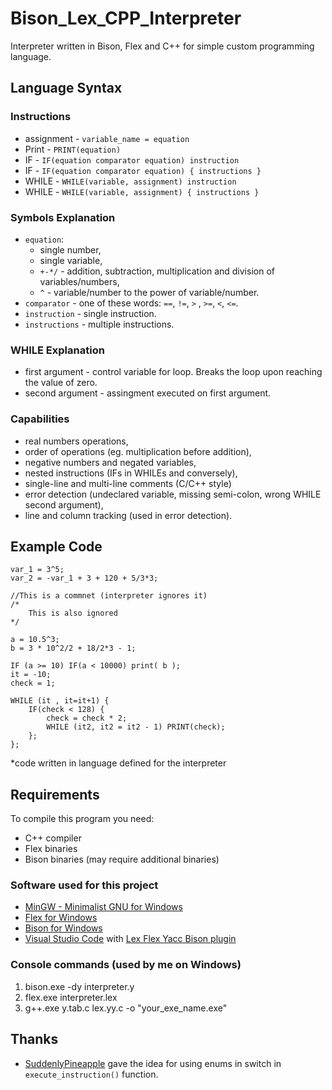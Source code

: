 # Bison_Lex_CPP_Interpreter
Interpreter written in Bison, Flex and C++ for simple custom programming language.

## Language Syntax
### Instructions
  - assignment - `variable_name = equation`
  - Print - `PRINT(equation)`
  - IF - `IF(equation comparator equation) instruction`
  - IF - `IF(equation comparator equation) { instructions }`
  - WHILE - `WHILE(variable, assignment) instruction`
  - WHILE - `WHILE(variable, assignment) { instructions }`

### Symbols Explanation
  - `equation`:
    - single number,
    - single variable,
    - `+-*/` - addition, subtraction, multiplication and division of variables/numbers,
    - `^` - variable/number to the power of variable/number.
  - `comparator` - one of these words: `==`, `!=`, `>` , `>=`, `<`, `<=`.
  - `instruction` - single instruction.
  - `instructions` - multiple instructions.

### WHILE Explanation
  - first argument - control variable for loop. Breaks the loop upon reaching the value of zero.
  - second argument - assingment executed on first argument.

### Capabilities
  - real numbers operations,
  - order of operations (eg. multiplication before addition),
  - negative numbers and negated variables,
  - nested instructions (IFs in WHILEs and conversely),
  - single-line and multi-line comments (C/C++ style)
  - error detection (undeclared variable, missing semi-colon, wrong WHILE second argument),
  - line and column tracking (used in error detection).
  
## Example Code
```
var_1 = 3^5;
var_2 = -var_1 + 3 + 120 + 5/3*3;

//This is a commnet (interpreter ignores it)
/*
	This is also ignored
*/

a = 10.5^3;
b = 3 * 10^2/2 + 18/2*3 - 1;

IF (a >= 10) IF(a < 10000) print( b );
it = -10;
check = 1;

WHILE (it , it=it+1) { 
	IF(check < 128) {
		check = check * 2;
		WHILE (it2, it2 = it2 - 1) PRINT(check);
	};
};
```
*code written in language defined for the interpreter

## Requirements
To compile this program you need:
  - C++ compiler
  - Flex binaries
  - Bison binaries (may require additional binaries)
  
### Software used for this project
  - [MinGW - Minimalist GNU for Windows](https://sourceforge.net/projects/mingw/)
  - [Flex for Windows](http://gnuwin32.sourceforge.net/packages/flex.htm)
  - [Bison for Windows](http://gnuwin32.sourceforge.net/packages/bison.htm)
  - [Visual Studio Code](https://code.visualstudio.com/) with [Lex Flex Yacc Bison plugin](https://marketplace.visualstudio.com/items?itemName=faustinoaq.lex-flex-yacc-bison)
  
### Console commands (used by me on Windows)
  1. bison.exe -dy interpreter.y
  2. flex.exe interpreter.lex
  3. g++.exe y.tab.c lex.yy.c -o "your_exe_name.exe"


## Thanks
  - [SuddenlyPineapple](https://github.com/SuddenlyPineapple) gave the idea for using enums in switch in `execute_instruction()` function.
